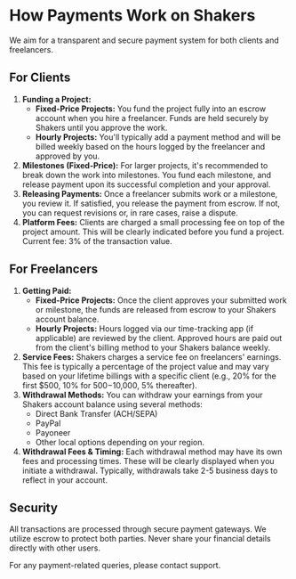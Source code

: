 # How Payments Work on Shakers

We aim for a transparent and secure payment system for both clients and freelancers.

## For Clients

1.  **Funding a Project:**
    *   **Fixed-Price Projects:** You fund the project fully into an escrow account when you hire a freelancer. Funds are held securely by Shakers until you approve the work.
    *   **Hourly Projects:** You'll typically add a payment method and will be billed weekly based on the hours logged by the freelancer and approved by you.
2.  **Milestones (Fixed-Price):** For larger projects, it's recommended to break down the work into milestones. You fund each milestone, and release payment upon its successful completion and your approval.
3.  **Releasing Payments:** Once a freelancer submits work or a milestone, you review it. If satisfied, you release the payment from escrow. If not, you can request revisions or, in rare cases, raise a dispute.
4.  **Platform Fees:** Clients are charged a small processing fee on top of the project amount. This will be clearly indicated before you fund a project. Current fee: 3% of the transaction value.

## For Freelancers

1.  **Getting Paid:**
    *   **Fixed-Price Projects:** Once the client approves your submitted work or milestone, the funds are released from escrow to your Shakers account balance.
    *   **Hourly Projects:** Hours logged via our time-tracking app (if applicable) are reviewed by the client. Approved hours are paid out from the client's billing method to your Shakers balance weekly.
2.  **Service Fees:** Shakers charges a service fee on freelancers' earnings. This fee is typically a percentage of the project value and may vary based on your lifetime billings with a specific client (e.g., 20% for the first $500, 10% for $500-$10,000, 5% thereafter).
3.  **Withdrawal Methods:** You can withdraw your earnings from your Shakers account balance using several methods:
    *   Direct Bank Transfer (ACH/SEPA)
    *   PayPal
    *   Payoneer
    *   Other local options depending on your region.
4.  **Withdrawal Fees & Timing:** Each withdrawal method may have its own fees and processing times. These will be clearly displayed when you initiate a withdrawal. Typically, withdrawals take 2-5 business days to reflect in your account.

## Security

All transactions are processed through secure payment gateways. We utilize escrow to protect both parties. Never share your financial details directly with other users.

For any payment-related queries, please contact support.
